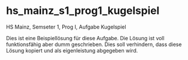 # hs_mainz_s1_prog1_kugelspiel
HS Mainz, Semseter 1, Prog I, Aufgabe Kugelspiel

Dies ist eine Beispiellösung für diese Aufgabe. Die Lösung ist voll funktionsfähig aber dumm geschrieben.
Dies soll verhindern, dass diese Lösung kopiert und als eigenleistung abgegeben wird.

